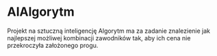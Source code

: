 # AIAlgorytm
Projekt na sztuczną inteligencję
Algorytm ma za zadanie znalezienie jak najlepszej możliwej kombinacji zawodników tak,
aby ich cena nie przekroczyła założonego progu.
